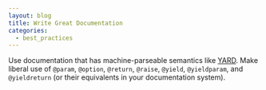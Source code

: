```yaml
---
layout: blog
title: Write Great Documentation
categories:
  - best_practices
---
```


Use documentation that has machine-parseable semantics like [YARD](http://yardoc.org/ "Yay, a documentation tool!"). Make liberal use of `@param`, `@option`, `@return`, `@raise`, `@yield`, `@yieldparam`, and `@yieldreturn` (or their equivalents in your documentation system).
